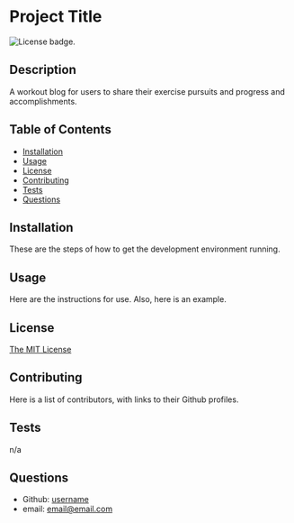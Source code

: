 # Project Title
![License badge.](https://img.shields.io/badge/License-MIT-yellow.svg) 

## Description
A workout blog for users to share their exercise pursuits and progress and accomplishments.

## Table of Contents
- [Installation](#installation)
- [Usage](#usage)
- [License](#license)
- [Contributing](#contributing)
- [Tests](#tests)
- [Questions](#questions)

## Installation
These are the steps of how to get the development environment running.

## Usage
Here are the instructions for use. Also, here is an example.

## License
[The MIT License](https://opensource.org/licenses/MIT/)

## Contributing
Here is a list of contributors, with links to their Github profiles.

## Tests
n/a

## Questions
- Github: [username](https://github.com/username)
- email: email@email.com
  